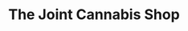 ---
title: "The Joint Cannabis Shop"
url: /winnipeg/the-joint-cannabis-shop-sage-creek-boulevard/
shop: Hanf
---